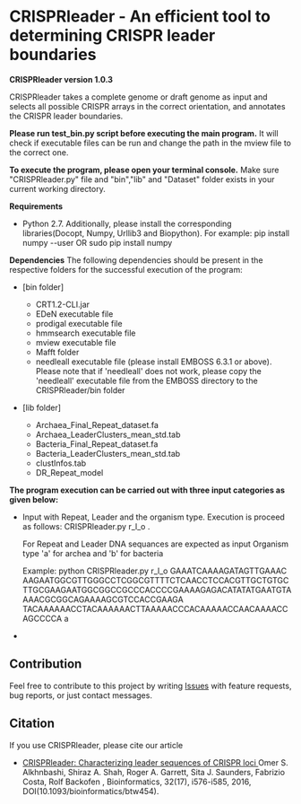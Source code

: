 # CRISPRleader - An efficient tool to determining CRISPR leader boundaries

**CRISPRleader version 1.0.3**

CRISPRleader takes a complete genome or draft genome as input and selects all possible CRISPR arrays in the correct orientation, and annotates the CRISPR leader boundaries. 

**Please run test_bin.py script before executing the main program.**
It will check if executable files can be run and change the path in the mview file to the correct one.

**To execute the program, please open your terminal console.** Make sure "CRISPRleader.py" file and "bin","lib" and "Dataset" folder exists in your current working directory.

**Requirements**
- Python 2.7. Additionally, please install the corresponding libraries(Docopt, Numpy, Urllib3 and Biopython). 
For example: pip install numpy --user OR  sudo pip install numpy

**Dependencies**
The following dependencies should be present in the respective folders for the successful execution of the program:

- [bin folder]
  - CRT1.2-CLI.jar
  - EDeN executable file
  - prodigal executable file
  - hmmsearch executable file
  - mview executable file
  - Mafft folder
  - needleall executable file	(please install EMBOSS 6.3.1 or above). Please note that if 'needleall' does not work, please copy  the 'needleall' executable file from the EMBOSS directory  to the    CRISPRleader/bin folder
  
- [lib folder]
  - Archaea_Final_Repeat_dataset.fa
  - Archaea_LeaderClusters_mean_std.tab
  - Bacteria_Final_Repeat_dataset.fa
  - Bacteria_LeaderClusters_mean_std.tab
  - clustInfos.tab
  - DR_Repeat_model
 
**The program execution can be carried out with three input categories as given below:**

  - Input with Repeat, Leader and the organism type. Execution is proceed as follows:
     CRISPRleader.py r_l_o  <repeat> <leader> <organism> . 
  
    For Repeat and Leader DNA sequances are expected as input Organism type 'a' for archea and 'b' for bacteria
    
    Example: python CRISPRleader.py r_l_o GAAATCAAAAGATAGTTGAAAC       AAGAATGGCGTTGGGCCTCGGCGTTTTCTCAACCTCCACGTTGCTGTGCTTGCGAAGAATGGCGGCCGCCCACCCCGAAAAGAGACATATATGAATGTAAAACGCGGCAGAAAAGCGTCCACCGAAGA    TACAAAAAACCTACAAAAAACTTAAAAACCCACAAAAACCAACAAAACCAGCCCCA a
	
  - 

## Contribution

Feel free to contribute to this project by writing 
[Issues](https://github.com/BackofenLab/CRISPRleader/issues) 
with feature requests, bug reports, or just contact messages.

## Citation
If you use CRISPRleader, please cite our article
- [CRISPRleader: Characterizing leader sequences of CRISPR loci ](https://doi.org/10.1093/bioinformatics/btw454)
  Omer S. Alkhnbashi, Shiraz A. Shah, Roger A. Garrett, Sita J. Saunders, Fabrizio Costa, Rolf Backofen , 
  Bioinformatics, 32(17), i576-i585, 2016, DOI(10.1093/bioinformatics/btw454).
